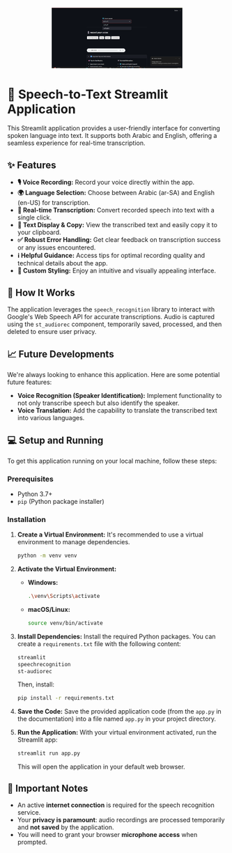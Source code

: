 <p align="center">
   <img src="The_interface.png" width="300" alt="My Interface">
</p>   

# 🎤 Speech-to-Text Streamlit Application

This Streamlit application provides a user-friendly interface for converting spoken language into text. It supports both Arabic and English, offering a seamless experience for real-time transcription.

## ✨ Features

* **🎙️ Voice Recording:** Record your voice directly within the app.
* **🌍 Language Selection:** Choose between Arabic (ar-SA) and English (en-US) for transcription.
* **🔄 Real-time Transcription:** Convert recorded speech into text with a single click.
* **📝 Text Display & Copy:** View the transcribed text and easily copy it to your clipboard.
* **✅ Robust Error Handling:** Get clear feedback on transcription success or any issues encountered.
* **ℹ️ Helpful Guidance:** Access tips for optimal recording quality and technical details about the app.
* **🎨 Custom Styling:** Enjoy an intuitive and visually appealing interface.

## 🚀 How It Works

The application leverages the `speech_recognition` library to interact with Google's Web Speech API for accurate transcriptions. Audio is captured using the `st_audiorec` component, temporarily saved, processed, and then deleted to ensure user privacy.

## 📈 Future Developments

We're always looking to enhance this application. Here are some potential future features:

* **Voice Recognition (Speaker Identification):** Implement functionality to not only transcribe speech but also identify the speaker.
* **Voice Translation:** Add the capability to translate the transcribed text into various languages.

## 💻 Setup and Running

To get this application running on your local machine, follow these steps:

### Prerequisites

* Python 3.7+
* `pip` (Python package installer)

### Installation

1.  **Create a Virtual Environment:**
    It's recommended to use a virtual environment to manage dependencies.
    ```bash
    python -m venv venv
    ```

2.  **Activate the Virtual Environment:**
    * **Windows:**
        ```bash
        .\venv\Scripts\activate
        ```
    * **macOS/Linux:**
        ```bash
        source venv/bin/activate
        ```

3.  **Install Dependencies:**
    Install the required Python packages. You can create a `requirements.txt` file with the following content:
    ```
    streamlit
    speechrecognition
    st-audiorec
    ```
    Then, install:
    ```bash
    pip install -r requirements.txt
    ```
    

4.  **Save the Code:**
    Save the provided application code (from the `app.py` in the documentation) into a file named `app.py` in your project directory.

5.  **Run the Application:**
    With your virtual environment activated, run the Streamlit app:
    ```bash
    streamlit run app.py
    ```
    This will open the application in your default web browser.

## 🛑 Important Notes

* An active **internet connection** is required for the speech recognition service.
* Your **privacy is paramount**: audio recordings are processed temporarily and **not saved** by the application.
* You will need to grant your browser **microphone access** when prompted.
